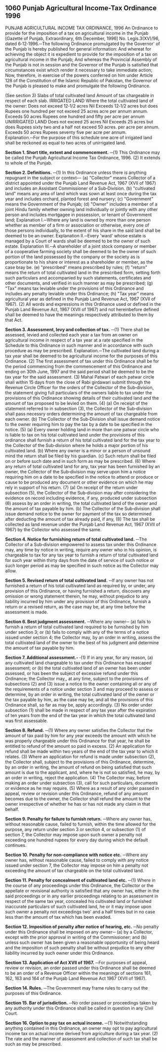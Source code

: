 ## 1060 Punjab Agricultural Income-Tax Ordinance 1996
PUNJAB AGRICULTURAL INCOME TAX ORDINANCE, 1996
An Ordinance to provide for the imposition of a tax on agricultural income in the Punjab
[Gazette of Punjab, Extraordinary, 6th December, 1996]
No. Legis.3(XV)/96, dated 6‑12‑1996.‑‑The following Ordinance promulgated by the Governor' of the Punjab is hereby published for general information:
And whereat for achieving the object it is expedient to provide for the imposition of a tax on agricultural income in the Punjab;
And whereas the Provincial Assembly of the Punjab is not in session and the Governor of the Punjab is satisfied that circumstances exist which render it necessary to take immediate action;
Now, therefore, in exercise of the powers conferred on him under Article 128 of the Constitution of the Islamic Republic of Pakistan, the Governor of the Punjab is pleased to make and promulgate the following Ordinance.

(See section 3)
Slabs of total cultivated land Amount of tax chargeable
in respect of each slab.
IRRIGATED LAND
Where the total cultivated
land of the owner:
Does not exceed 12‑1/2 acres Nil
Exceeds 12‑1/2 acres but does Rupees one hundred per
not exceed 25 acres acre per annum
annum.
Exceeds 50 acres Rupees one hundred and
fifty per acre per annum
UNIRRIGATED LAND
Does not exceed 25 acres Nil
Exceeds 25 acres but does Rupees sixty two and a half
not exceed 50 acres. per acre per annum.
Exceeds 50 acres Rupees seventy five
per acre per annum.
Explanation.‑‑For the purpose of this schedule one acre of irrigated land shall be reckoned as equal to two acres of unirrigated land.

**Section 1. Short title, extent and commencement.**
‑‑(1) This Ordinance may be called the Punjab Agricultural Income Tax Ordinance, 1996.
   (2) It extends to whole of the Punjab.

**Section 2. Definitions.**
‑‑(1) In this Ordinance unless there is anything repugnant in the subject or context‑‑‑
   (a) "Collector" means Collector of a district appointed under the Punjab Land Revenue Act, 1967 (XVII of 1967) and includes an Assistant Commissioner of a Sub‑Division.
   (b) "cultivated land" means any area of land which was sown at least once during the tax year and includes orchard, planted forest and nursery;
   (c) "Government" means the Government of the Punjab;
   (d) "Owner" includes a member of a joint Hindu family whether owning land individually or jointly with any other person and includes mortgagee in possession, or tenant of Government land;
   Explanation I.‑‑Where any land is owned by more than one person whether as member of a firm or association or otherwise, every one of those persons individually, to the extent of his share in the said land shall be deemed to be an owner.
   Explanation II.‑‑Every 'ward' whose estate is managed by a Court of wards shall be deemed to be the owner of such estate.
   Explanation III.‑‑A shareholder of a joint stock company or member of a cooperative farming society shall be deemed to be the owner of such portion of the land possessed by the company or the society as is proportionate to his share or interest as a shareholder or member, as the case bray be.
   (e) "prescribed" means prescribed by rules;
   (f) "return" means the return of total cultivated land in the prescribed form, setting forth such particulars and accompanied by such statements, certificates and other documents, and verified in such manner as may be prescribed;
   (g) "Tax" means tax leviable under the provisions of this Ordinance and includes any penalty leviable under this Ordinance;
   (h) "Tax year" means agricultural year as defined in the Punjab Land Revenue Act, 1967 (XVII of 1967).
   (2) All words and expressions in this Ordinance used or defined in the Punjab Land Revenue Act, 1967 (XVII of 1967) and not hereinbefore defined shall be deemed to have the meanings respectively attributed to them by that Act.

**Section 3. Assessment, levy and collection of tax.**
‑‑(1) There shall be assessed, levied and collected each year a tax from an owner on agricultural income in respect of a tax year at a rate specified in the Schedule to this Ordinance in such manner and in accordance with such procedure as may be prescribed.
   Explanation.‑‑The cultivated land during a tax year shall be deemed to be agricultural income for the purposes of this Ordinance.
   (2) The first assessment of tax under this Ordinance shall be for the period commencing from the commencement of this Ordinance and ending on 30th June, 1997 and the said period shall be deemed to be the tax year for the said assessment.
   (3) Mahal Patwari of each patwar circle shall within 15 days from the close of Rabi girdawari submit through the Revenue Circle Officer for the orders of the Collector of the Sub‑division, the statement giving full particulars of the owners liable to tax under the provisions of this Ordinance showing details of their cultivated land and the amount of tax proposed to be levied on them.
   (4) (a) On receipt of the statement referred to in subsection (3), the Collector of the Sub‑division shall pass necessry orders determining the amount of tax chargeable from each owner.
   (b) The Collector of the Sub‑Division shall issue demand notice to the owner requiring him to pay the tax by a date to be specified in the notice.
   (5) (a) Every owner holding land in more than one patwar circle who is liable to tax on his total cultivated land under the provisions of this ordinance shall furnish a return of his total cultivated land for the tax year to the Collector of the Sub‑division where he holds a major portion of his cultivated land.
   (b) Where any owner is a minor or a person of unsound mind the return shall be filed by his guardian.
   (c) Such return shall be filed on or before such date and in such form as may be prescribed.
   (6) Where any return of total cultivated land for any, tax year has been furnished by an owner, the Collector of the Sub‑division may serve upon him a notice requiring him on a date to be specified in the notice to attend or produce or cause to be produced any document or other evidence on which he may rely in support of his return.
   (7) (a) On receipt of the return under subsection (5), the Collector of the Sub‑division may after considering the evidence on record including evidence, if any, produced under subsection (6) assess by an order in writing, the total cultivated land of the owner and the amount of tax payable by him.
   (b) The Collector of the Sub‑division shall issue demand notice to the owner for payment of the tax so determined after deducting the amount of tax already paid, if any,
   (8) The tax shall be collected as land revenue under the Punjab Land Revenue Act, 1967 (XVII of 1967) by the Collector who assessed the same.

**Section 4. Notice for furnishing return of total cultivated land.**
‑‑The Collector of a Sub‑division empowered to assess tax under this Ordinance may, any time by notice in writing, require any owner who in his opinion, is chargeable to tax for any tax year to furnish a return of total cultivated land for such year within thirty days from the date of service of such notice or such longer period as may be specified in such notice as the Collector may allow.

**Section 5. Revised return of total cultivated land.**
‑‑If any owner has not furnished a return of his total cultivated land as required by, or under, any provision of this Ordinance, or having furnished a return, discovers any omission or wrong statement therein, he may, without prejudice to any liability incurred by him under any provision of this Ordinance, furnish a return or a revised return, as the case may be, at any time before the assessment is made.

**Section 6. Best judgment assessment.**
‑‑Where any owner‑‑
   (a) fails to furnish a return of total cultivated land required to be furnished by him under section 3; or
   (b) fails to comply with any of the terms of a notice issued under section 4;
   the Collector may, by an order in writing, assess the total cultivated land of the owner to the best of his judgment and determine the amount of tax payable by him.

**Section 7. Additional assessment.‑**
‑(1) If in any year, for any reason,
   (a) any cultivated land chargeable to tax under this Ordinance has escaped assessment; or
   (b) the total cultivated land of an owner has been under assessed, or has been the subject of excessive refund under this Ordinance;
   the Collector may,, at any time, subject to the provisions of subsections (2) and (3) issue a notice to the owner containing all or any of the requirements of a notice under section 3 and may proceed to assess or determine, by an order in writing, the total cultivated land of the owner or the tax payable by him, as the case may be, and all the provisions of this Ordinance shall, so far as may be, apply accordingly.
   (3) No order under subsection (1) shall be made in respect of any tax year after the expiration of ten years from the end of the tax year in which the total cultivated land was first assessable.

**Section 8. Refund.**
‑‑(1) Where any owner satisfies the Collector that the amount of tax paid by him for any year exceeds the amount with which he was properly chargeable under this Ordinance for that year, he shall be entitled to refund of the amount so paid in excess.
   (2) An application for refund shall be made within two years of the end of the tax year to which it relates.
   (3) Where an application for refund is made under subsection (2), the Collector shall, subject to the provisions of this Ordinance, determine, by an order in writing, the amount of refund on being satisfied that such amount is due to the applicant, and, where he is not so satisfied, he may, by an order in writing, reject the application.
   (4) The Collector may, before making an order under subsection (3), call for such particulars, documents or evidence as he may require.
   (5) Where as a result of any order passed in appeal, review or revision under this Ordinance, refund of any amount becomes due to the owner, the Collector shall refund the amount to the owner irrespective of whether he has or has not made any claim in that behalf.

**Section 9. Penalty for failure to furnish return.**
‑‑Where any owner has, without reasonable cause, failed to furnish, within the time allowed for the purpose, any return under section 3 or section 4, or subsection (1) of section 7, the Collector may impose upon such owner a penalty not exceeding one hundred rupees for every day during which the default continues.

**Section 10. Penalty for non‑compliance with notice etc.**
‑‑Where any owner has, without reasonable cause, failed to comply with any notice issued under section 7, the Collector may impose on him a penalty not exceeding the amount of tax chargeable on the total cultivated land.

**Section 11. Penalty for concealment of cultivated land etc.**
‑‑(1) Where in the course of any proceedings under this Ordinance, the Collector or the appellate or revisional authority is satisfied that any owner has, either in the said proceedings or in any earlier proceedings relating to an assessment in respect of the same tax year, concealed his cultivated land or furnished inaccurate particulars of such cultivated land, he or it may impose upon such owner a penalty not exceedings two' and a half times but in no case less than the amount of tax which has been evaded.

**Section 12. Imposition of penalty after notice of hearing, etc.**
‑‑No penalty under this Ordinance shall be imposed on any owner‑‑
    (a) by a Collector, except with the prior approval in writing of the Commissioner; and
    (b) unless such owner has been given a reasonable opportunity of being heard and the imposition of such penalty shall be without prejudice to any other liability incurred by such owner under this Ordinance.

**Section 13. Application of Act XVII of 1967.**
‑‑For purposes of appeal, review or revision, an order passed under this Ordinance shall be deemed to be an order of a Revenue Officer within the meanings of sections 161, 162, 163 and 164 of the Punjab Land Revenue Act 1967 (XVII of 1967).

**Section 14. Rules.**
‑‑The Government may frame rules to carry out the purposes of this Ordinance.

**Section 15. Bar of jurisdiction.**
‑‑No order passed or proceedings taken by any authority under this Ordinance shall be called in question in any Civil Court.

**Section 16. Option to pay tax on actual income.**
‑‑(1) Notwithstanding anything contained in this Ordinance, an owner may opt to pay agricultural income tax on actual income derived from agriculture during a tax year.
    (2) The rate and the manner of assessment and collection of such tax shall be such as may be prescribed.

